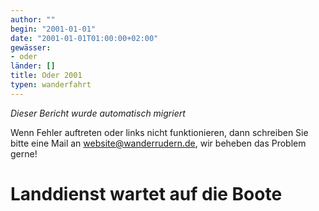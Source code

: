 ```yaml
---
author: ""
begin: "2001-01-01"
date: "2001-01-01T01:00:00+02:00"
gewässer:
- oder
länder: []
title: Oder 2001
typen: wanderfahrt
---
```



*Dieser Bericht wurde automatisch migriert*

Wenn Fehler auftreten oder links nicht funktionieren, dann schreiben Sie bitte eine Mail an website@wanderrudern.de, wir beheben das Problem gerne!



# Landdienst wartet auf die Boote



